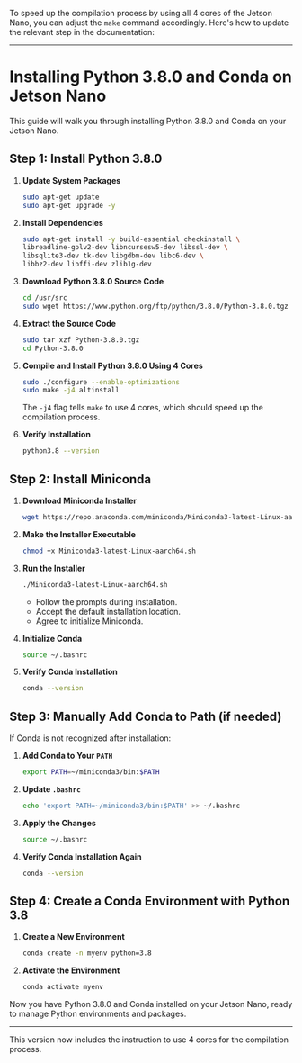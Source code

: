 To speed up the compilation process by using all 4 cores of the Jetson Nano, you can adjust the `make` command accordingly. Here's how to update the relevant step in the documentation:

---

# Installing Python 3.8.0 and Conda on Jetson Nano

This guide will walk you through installing Python 3.8.0 and Conda on your Jetson Nano.

## Step 1: Install Python 3.8.0

1. **Update System Packages**

   ```bash
   sudo apt-get update
   sudo apt-get upgrade -y
   ```

2. **Install Dependencies**

   ```bash
   sudo apt-get install -y build-essential checkinstall \
   libreadline-gplv2-dev libncursesw5-dev libssl-dev \
   libsqlite3-dev tk-dev libgdbm-dev libc6-dev \
   libbz2-dev libffi-dev zlib1g-dev
   ```

3. **Download Python 3.8.0 Source Code**

   ```bash
   cd /usr/src
   sudo wget https://www.python.org/ftp/python/3.8.0/Python-3.8.0.tgz
   ```

4. **Extract the Source Code**

   ```bash
   sudo tar xzf Python-3.8.0.tgz
   cd Python-3.8.0
   ```

5. **Compile and Install Python 3.8.0 Using 4 Cores**

   ```bash
   sudo ./configure --enable-optimizations
   sudo make -j4 altinstall
   ```

   The `-j4` flag tells `make` to use 4 cores, which should speed up the compilation process.

6. **Verify Installation**

   ```bash
   python3.8 --version
   ```

## Step 2: Install Miniconda

1. **Download Miniconda Installer**

   ```bash
   wget https://repo.anaconda.com/miniconda/Miniconda3-latest-Linux-aarch64.sh
   ```

2. **Make the Installer Executable**

   ```bash
   chmod +x Miniconda3-latest-Linux-aarch64.sh
   ```

3. **Run the Installer**

   ```bash
   ./Miniconda3-latest-Linux-aarch64.sh
   ```

   - Follow the prompts during installation.
   - Accept the default installation location.
   - Agree to initialize Miniconda.

4. **Initialize Conda**

   ```bash
   source ~/.bashrc
   ```

5. **Verify Conda Installation**

   ```bash
   conda --version
   ```

## Step 3: Manually Add Conda to Path (if needed)

If Conda is not recognized after installation:

1. **Add Conda to Your `PATH`**

   ```bash
   export PATH=~/miniconda3/bin:$PATH
   ```

2. **Update `.bashrc`**

   ```bash
   echo 'export PATH=~/miniconda3/bin:$PATH' >> ~/.bashrc
   ```

3. **Apply the Changes**

   ```bash
   source ~/.bashrc
   ```

4. **Verify Conda Installation Again**

   ```bash
   conda --version
   ```

## Step 4: Create a Conda Environment with Python 3.8

1. **Create a New Environment**

   ```bash
   conda create -n myenv python=3.8
   ```

2. **Activate the Environment**

   ```bash
   conda activate myenv
   ```

Now you have Python 3.8.0 and Conda installed on your Jetson Nano, ready to manage Python environments and packages.

---

This version now includes the instruction to use 4 cores for the compilation process.